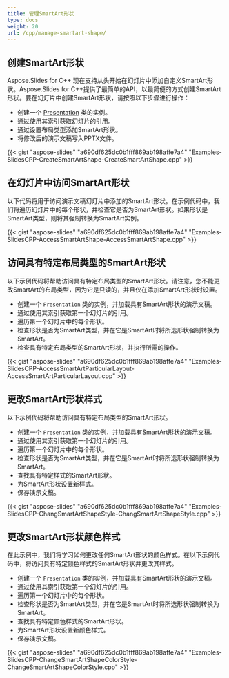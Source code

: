 ```yaml
---
title: 管理SmartArt形状
type: docs
weight: 20
url: /cpp/manage-smartart-shape/
---
```



## **创建SmartArt形状**
Aspose.Slides for C++ 现在支持从头开始在幻灯片中添加自定义SmartArt形状。Aspose.Slides for C++提供了最简单的API，以最简便的方式创建SmartArt形状。要在幻灯片中创建SmartArt形状，请按照以下步骤进行操作：

- 创建一个 [Presentation](https://reference.aspose.com/slides/net/aspose.slides/presentation) 类的实例。
- 通过使用其索引获取幻灯片的引用。
- 通过设置布局类型添加SmartArt形状。
- 将修改后的演示文稿写入PPTX文件。

{{< gist "aspose-slides" "a690df625dc0b1fff869ab198affe7a4" "Examples-SlidesCPP-CreateSmartArtShape-CreateSmartArtShape.cpp" >}}


## **在幻灯片中访问SmartArt形状**
以下代码将用于访问演示文稿幻灯片中添加的SmartArt形状。在示例代码中，我们将遍历幻灯片中的每个形状，并检查它是否为SmartArt形状。如果形状是SmartArt类型，则将其强制转换为SmartArt实例。

{{< gist "aspose-slides" "a690df625dc0b1fff869ab198affe7a4" "Examples-SlidesCPP-AccessSmartArtShape-AccessSmartArtShape.cpp" >}}

## **访问具有特定布局类型的SmartArt形状**
以下示例代码将帮助访问具有特定布局类型的SmartArt形状。请注意，您不能更改SmartArt的布局类型，因为它是只读的，并且仅在添加SmartArt形状时设置。

- 创建一个 `Presentation` 类的实例，并加载具有SmartArt形状的演示文稿。
- 通过使用其索引获取第一个幻灯片的引用。
- 遍历第一个幻灯片中的每个形状。
- 检查形状是否为SmartArt类型，并在它是SmartArt时将所选形状强制转换为SmartArt。
- 检查具有特定布局类型的SmartArt形状，并执行所需的操作。

{{< gist "aspose-slides" "a690df625dc0b1fff869ab198affe7a4" "Examples-SlidesCPP-AccessSmartArtParticularLayout-AccessSmartArtParticularLayout.cpp" >}}


## **更改SmartArt形状样式**
以下示例代码将帮助访问具有特定布局类型的SmartArt形状。

- 创建一个 `Presentation` 类的实例，并加载具有SmartArt形状的演示文稿。
- 通过使用其索引获取第一个幻灯片的引用。
- 遍历第一个幻灯片中的每个形状。
- 检查形状是否为SmartArt类型，并在它是SmartArt时将所选形状强制转换为SmartArt。
- 查找具有特定样式的SmartArt形状。
- 为SmartArt形状设置新样式。
- 保存演示文稿。

{{< gist "aspose-slides" "a690df625dc0b1fff869ab198affe7a4" "Examples-SlidesCPP-ChangSmartArtShapeStyle-ChangSmartArtShapeStyle.cpp" >}}


## **更改SmartArt形状颜色样式**
在此示例中，我们将学习如何更改任何SmartArt形状的颜色样式。在以下示例代码中，将访问具有特定颜色样式的SmartArt形状并更改其样式。

- 创建一个 `Presentation` 类的实例，并加载具有SmartArt形状的演示文稿。
- 通过使用其索引获取第一个幻灯片的引用。
- 遍历第一个幻灯片中的每个形状。
- 检查形状是否为SmartArt类型，并在它是SmartArt时将所选形状强制转换为SmartArt。
- 查找具有特定颜色样式的SmartArt形状。
- 为SmartArt形状设置新颜色样式。
- 保存演示文稿。

{{< gist "aspose-slides" "a690df625dc0b1fff869ab198affe7a4" "Examples-SlidesCPP-ChangeSmartArtShapeColorStyle-ChangeSmartArtShapeColorStyle.cpp" >}}